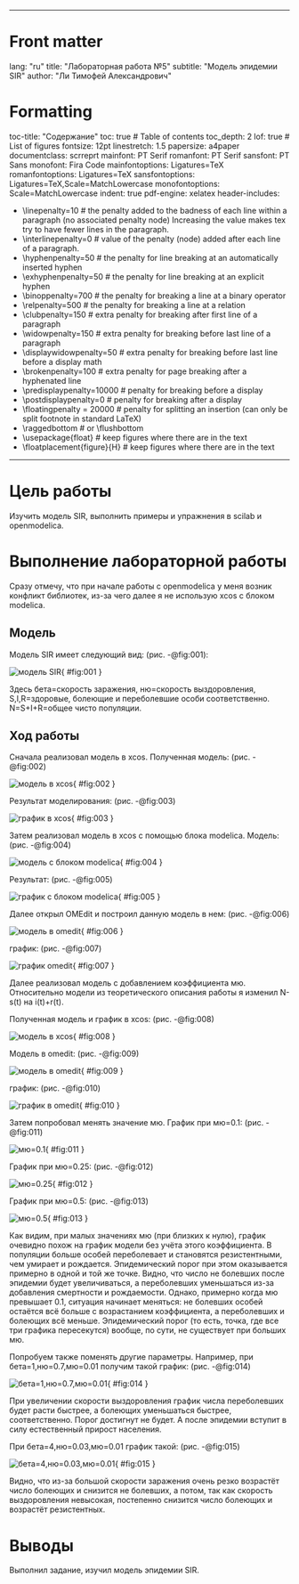 ﻿
---
# Front matter
lang: "ru"
title: "Лабораторная работа №5"
subtitle: "Модель эпидемии SIR"
author: "Ли Тимофей Александрович"

# Formatting
toc-title: "Содержание"
toc: true # Table of contents
toc_depth: 2
lof: true # List of figures
fontsize: 12pt
linestretch: 1.5
papersize: a4paper
documentclass: scrreprt
mainfont: PT Serif
romanfont: PT Serif
sansfont: PT Sans
monofont: Fira Code
mainfontoptions: Ligatures=TeX
romanfontoptions: Ligatures=TeX
sansfontoptions: Ligatures=TeX,Scale=MatchLowercase
monofontoptions: Scale=MatchLowercase
indent: true
pdf-engine: xelatex
header-includes:
  - \linepenalty=10 # the penalty added to the badness of each line within a paragraph (no associated penalty node) Increasing the value makes tex try to have fewer lines in the paragraph.
  - \interlinepenalty=0 # value of the penalty (node) added after each line of a paragraph.
  - \hyphenpenalty=50 # the penalty for line breaking at an automatically inserted hyphen
  - \exhyphenpenalty=50 # the penalty for line breaking at an explicit hyphen
  - \binoppenalty=700 # the penalty for breaking a line at a binary operator
  - \relpenalty=500 # the penalty for breaking a line at a relation
  - \clubpenalty=150 # extra penalty for breaking after first line of a paragraph
  - \widowpenalty=150 # extra penalty for breaking before last line of a paragraph
  - \displaywidowpenalty=50 # extra penalty for breaking before last line before a display math
  - \brokenpenalty=100 # extra penalty for page breaking after a hyphenated line
  - \predisplaypenalty=10000 # penalty for breaking before a display
  - \postdisplaypenalty=0 # penalty for breaking after a display
  - \floatingpenalty = 20000 # penalty for splitting an insertion (can only be split footnote in standard LaTeX)
  - \raggedbottom # or \flushbottom
  - \usepackage{float} # keep figures where there are in the text
  - \floatplacement{figure}{H} # keep figures where there are in the text
---

# Цель работы

Изучить модель SIR, выполнить примеры и упражнения в scilab и openmodelica. 

# Выполнение лабораторной работы

Сразу отмечу, что при начале работы с openmodelica у меня возник конфликт библиотек, из-за чего далее я не использую xcos с блоком modelica.

## Модель

Модель SIR имеет следующий вид: (рис. -@fig:001):

![модель SIR](images/1.png){ #fig:001 }

Здесь бета=скорость заражения, ню=скорость выздоровления, S,I,R=здоровые, болеющие и переболевшие особи соответственно. N=S+I+R=общее чисто популяции.

## Ход работы

Сначала реализовал модель в xcos. Полученная модель: (рис. -@fig:002)

![модель в xcos](images/2.png){ #fig:002 }

Результат моделирования: (рис. -@fig:003)

![график в xcos](images/3.png){ #fig:003 }

Затем реализовал модель в xcos с помощью блока modelica. Модель: (рис. -@fig:004)

![модель с блоком modelica](images/4.png){ #fig:004 }

Результат: (рис. -@fig:005)

![график с блоком modelica](images/5.png){ #fig:005 }

Далее открыл OMEdit и построил данную модель в нем: (рис. -@fig:006)

![модель в omedit](images/6.png){ #fig:006 }

график: (рис. -@fig:007)

![график omedit](images/7.png){ #fig:007 }

Далее реализовал модель с добавлением коэффициента мю. Относительно модели из теоретического описания работы я изменил N-s(t) на i(t)+r(t).

Полученная модель и график в xcos: (рис. -@fig:008)

![модель в xcos](images/8.png){ #fig:008 }

Модель в omedit: (рис. -@fig:009)

![модель в omedit](images/9.png){ #fig:009 }

график: (рис. -@fig:010)

![график в omedit](images/10.png){ #fig:010 }

Затем попробовал менять значение мю. График при мю=0.1: (рис. -@fig:011)

![мю=0.1](images/11.png){ #fig:011 }

График при мю=0.25: (рис. -@fig:012)

![мю=0.25](images/12.png){ #fig:012 }

График при мю=0.5: (рис. -@fig:013)

![мю=0.5](images/13.png){ #fig:013 }

Как видим, при малых значениях мю (при близких к нулю), график очевидно похож на график модели без учёта этого коэффициента. В популяции больше особей переболевает и становятся резистентными, чем умирает и рождается. Эпидемический порог при этом оказывается примерно в одной и той же точке. Видно, что число не болевших после эпидемии будет увеличиваться, а переболевших уменьшаться из-за добавления смертности и рождаемости. Однако, примерно когда мю превышает 0.1, ситуация начинает меняться: не болевших особей остаётся всё больше с возрастанием коэффициента, а переболевших и болеющих всё меньше. Эпидемический порог (то есть, точка, где все три графика пересекутся) вообще, по сути, не существует при больших мю.

Попробуем также поменять другие параметры. Например, при бета=1,ню=0.7,мю=0.01 получим такой график: (рис. -@fig:014)

![бета=1,ню=0.7,мю=0.01](images/14.png){ #fig:014 }

При увеличении скорости выздоровления график числа переболевших будет расти быстрее, а болеющих уменьшаться быстрее, соответственно. Порог достигнут не будет. А после эпидемии вступит в силу естественный прирост населения.

При бета=4,ню=0.03,мю=0.01 график такой: (рис. -@fig:015)

![бета=4,ню=0.03,мю=0.01](images/15.png){ #fig:015 }

Видно, что из-за большой скорости заражения очень резко возрастёт число болеющих и снизится не болевших, а потом, так как скорость выздоровления невысокая, постепенно снизится число болеющих и возрастёт резистентных. 

# Выводы

Выполнил задание, изучил модель эпидемии SIR.